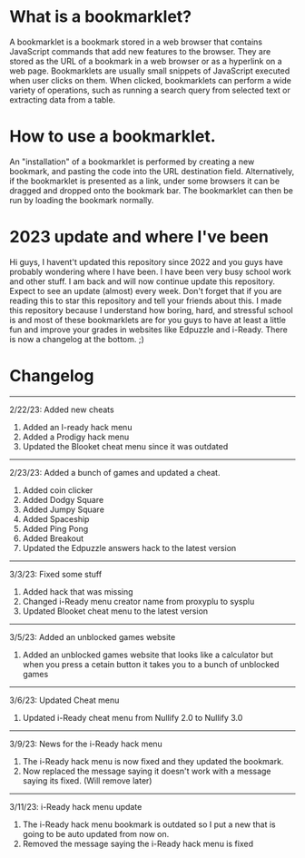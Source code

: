 # What is a bookmarklet?

A bookmarklet is a bookmark stored in a web browser that contains JavaScript commands that add new features to the browser. They are stored as the URL of a bookmark in a web browser or as a hyperlink on a web page. Bookmarklets are usually small snippets of JavaScript executed when user clicks on them. When clicked, bookmarklets can perform a wide variety of operations, such as running a search query from selected text or extracting data from a table.
 
 
 
 
 
 
 
 
 
 
 
 
# How to use a bookmarklet.

An "installation" of a bookmarklet is performed by creating a new bookmark, and pasting the code into the URL destination field. Alternatively, if the bookmarklet is presented as a link, under some browsers it can be dragged and dropped onto the bookmark bar. The bookmarklet can then be run by loading the bookmark normally.




# 2023 update and where I've been

Hi guys, I havent't updated this repository since 2022 and you guys have probably wondering where I have been. I have been very busy school work and other stuff. I am back and will now continue update this repository. Expect to see an update (almost) every week. Don't forget that if you are reading this to star this repository and tell your friends about this. I made this repository because I understand how boring, hard, and stressful school is and most of these bookmarklets are for you guys to have at least a little fun and improve your grades in websites like Edpuzzle and i-Ready. There is now a changelog at the bottom. ;)


# Changelog
_________________________________________________________________________________________________________
2/22/23: Added new cheats
1. Added an I-ready hack menu
2. Added a Prodigy hack menu 
3. Updated the Blooket cheat menu since it was outdated
_________________________________________________________________________________________________________
2/23/23: Added a bunch of games and updated a cheat.
1. Added coin clicker
2. Added Dodgy Square
3. Added Jumpy Square
4. Added Spaceship 
5. Added Ping Pong
6. Added Breakout
7. Updated the Edpuzzle answers hack to the latest version
_________________________________________________________________________________________________________
3/3/23: Fixed some stuff
1. Added hack that was missing
2. Changed i-Ready menu creator name from proxyplu to sysplu
3. Updated Blooket cheat menu to the latest version
_________________________________________________________________________________________________________
3/5/23: Added an unblocked games website
1. Added an unblocked games website that looks like a calculator but when you press a cetain button it takes you to a bunch of unblocked games
_________________________________________________________________________________________________________
3/6/23: Updated Cheat menu
1. Updated i-Ready cheat menu from Nullify 2.0 to Nullify 3.0
_________________________________________________________________________________________________________
3/9/23: News for the i-Ready hack menu
1. The i-Ready hack menu is now fixed and they updated the bookmark.
2. Now replaced the message saying it doesn't work with a message saying its fixed. (Will remove later)
_________________________________________________________________________________________________________
3/11/23: i-Ready hack menu update
1. The i-Ready hack menu bookmark is outdated so I put a new that is going to be auto updated from now on.
2. Removed the message saying the i-Ready hack menu is fixed
